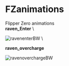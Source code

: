 # FZanimations
Flipper Zero animations \
**raven_Enter**  \

![ravenenterBW](https://github.com/user-attachments/assets/6489ac22-97d4-40dc-a822-2feed7179ad1)  \

**raven_overcharge**

![ravenoverchargeBW](https://github.com/user-attachments/assets/3b5063a3-027d-4c2b-aa3f-d663346f9730)
